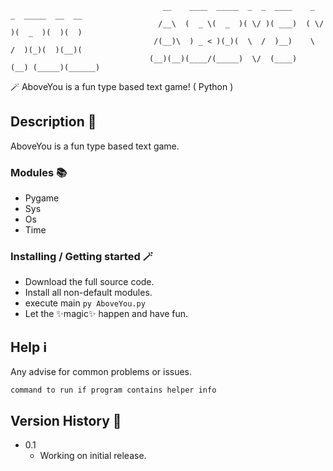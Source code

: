 

                                      __    ____  _____  _  _  ____    _  _  _____  __  __ 
                                     /__\  (  _ \(  _  )( \/ )( ___)  ( \/ )(  _  )(  )(  )
                                    /(__)\  ) _ < )(_)(  \  /  )__)    \  /  )(_)(  )(__)( 
                                   (__)(__)(____/(_____)  \/  (____)   (__) (_____)(______)

🪄 AboveYou is a fun type based text game! ( Python )

## Description 🧙

AboveYou is a fun type based text game.

### Modules 📚

* Pygame
* Sys
* Os
* Time

### Installing  / Getting started 🪄

* Download the full source code.
* Install all non-default modules.
* execute main `py AboveYou.py`
* Let the ✨magic✨ happen and have fun.

## Help ℹ️

Any advise for common problems or issues.
```
command to run if program contains helper info
```

## Version History 🧙

* 0.1
    * Working on initial release.






